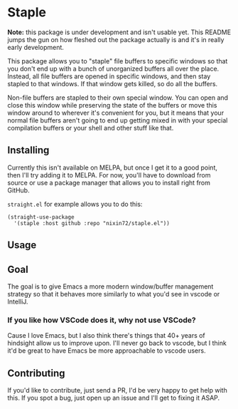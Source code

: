 # Staple

**Note:** this package is under development and isn't usable yet. This README
jumps the gun on how fleshed out the package actually is and it's in really
early development.

This package allows you to "staple" file buffers to specific windows so that
you don't end up with a bunch of unorganized buffers all over the place. 
Instead, all file buffers are opened in specific windows, and then stay stapled 
to that windows. If that window gets killed, so do all the buffers. 

Non-file buffers are stapled to their own special window. You can open and close 
this window while preserving the state of the buffers or move this window around 
to wherever it's convenient for you, but it means that your normal file buffers 
aren't going to end up getting mixed in with your special compilation buffers
or your shell and other stuff like that.

## Installing
Currently this isn't available on MELPA, but once I get it to a good point, 
then I'll try adding it to MELPA. For now, you'll have to download from source
or use a package manager that allows you to install right from GitHub. 

`straight.el` for example allows you to do this:
```
(straight-use-package 
  '(staple :host github :repo "nixin72/staple.el"))
```

## Usage


## Goal
The goal is to give Emacs a more modern window/buffer management strategy so 
that it behaves more similarly to what you'd see in vscode or IntelliJ.

### If you like how VSCode does it, why not use VSCode? 
Cause I love Emacs, but I also think there's things that 40+ years of hindsight
allow us to improve upon. I'll never go back to vscode, but I think it'd be 
great to have Emacs be more approachable to vscode users.

## Contributing
If you'd like to contribute, just send a PR, I'd be very happy to get help with
this. If you spot a bug, just open up an issue and I'll get to fixing it ASAP.
